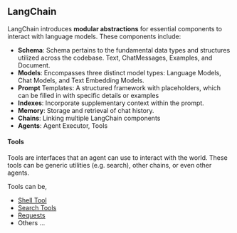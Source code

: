 
## LangChain

LangChain introduces **modular abstractions** for essential components to interact with language models. These components include:

- **Schema**: Schema pertains to the fundamental data types and structures utilized across the codebase. Text, ChatMessages, Examples, and Document.
- **Models**: Encompasses three distinct model types: Language Models, Chat Models, and Text Embedding Models.
- **Prompt** Templates: A structured framework with placeholders, which can be filled in with specific details or examples
- **Indexes**: Incorporate supplementary context within the prompt. 
- **Memory**: Storage and retrieval of chat history.
- **Chains**: Linking multiple LangChain components
- **Agents**: Agent Executor, Tools



#### Tools

Tools are interfaces that an agent can use to interact with the world. These tools can be generic utilities (e.g. search), other chains, or even other agents.

Tools can be,
- [Shell Tool](https://python.langchain.com/docs/integrations/tools/bash)
- [Search Tools](https://python.langchain.com/docs/integrations/tools/ddg)
- [Requests](https://python.langchain.com/docs/integrations/tools/requests)
- Others ...
